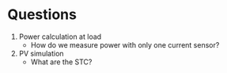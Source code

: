 # Questions
1. Power calculation at load
    - How do we measure power with only one current sensor?
1. PV simulation
    - What are the STC?